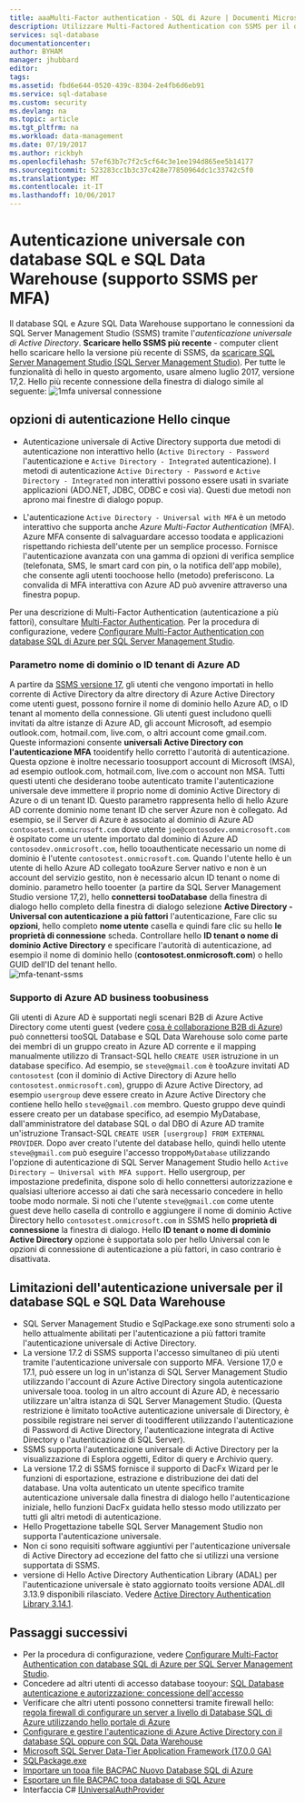 ```yaml
---
title: aaaMulti-Factor authentication - SQL di Azure | Documenti Microsoft
description: Utilizzare Multi-Factored Authentication con SSMS per il database SQL e SQL Data Warehouse.
services: sql-database
documentationcenter: 
author: BYHAM
manager: jhubbard
editor: 
tags: 
ms.assetid: fbd6e644-0520-439c-8304-2e4fb6d6eb91
ms.service: sql-database
ms.custom: security
ms.devlang: na
ms.topic: article
ms.tgt_pltfrm: na
ms.workload: data-management
ms.date: 07/19/2017
ms.author: rickbyh
ms.openlocfilehash: 57ef63b7c7f2c5cf64c3e1ee194d865ee5b14177
ms.sourcegitcommit: 523283cc1b3c37c428e77850964dc1c33742c5f0
ms.translationtype: MT
ms.contentlocale: it-IT
ms.lasthandoff: 10/06/2017
---
```

# <a name="universal-authentication-with-sql-database-and-sql-data-warehouse-ssms-support-for-mfa"></a>Autenticazione universale con database SQL e SQL Data Warehouse (supporto SSMS per MFA)
Il database SQL e Azure SQL Data Warehouse supportano le connessioni da SQL Server Management Studio (SSMS) tramite l'*autenticazione universale di Active Directory*. 
**Scaricare hello SSMS più recente** - computer client hello scaricare hello la versione più recente di SSMS, da [scaricare SQL Server Management Studio (SQL Server Management Studio)](https://msdn.microsoft.com/library/mt238290.aspx). Per tutte le funzionalità di hello in questo argomento, usare almeno luglio 2017, versione 17,2.  Hello più recente connessione della finestra di dialogo simile al seguente: ![1mfa universal connessione](./media/sql-database-ssms-mfa-auth/1mfa-universal-connect.png "casella del nome utente hello viene completata.")  

## <a name="hello-five-authentication-options"></a>opzioni di autenticazione Hello cinque  
- Autenticazione universale di Active Directory supporta due metodi di autenticazione non interattivo hello (`Active Directory - Password` l'autenticazione e `Active Directory - Integrated` autenticazione). I metodi di autenticazione `Active Directory - Password` e `Active Directory - Integrated` non interattivi possono essere usati in svariate applicazioni (ADO.NET, JDBC, ODBC e così via). Questi due metodi non aprono mai finestre di dialogo popup.

- L'autenticazione `Active Directory - Universal with MFA` è un metodo interattivo che supporta anche *Azure Multi-Factor Authentication* (MFA). Azure MFA consente di salvaguardare accesso toodata e applicazioni rispettando richiesta dell'utente per un semplice processo. Fornisce l'autenticazione avanzata con una gamma di opzioni di verifica semplice (telefonata, SMS, le smart card con pin, o la notifica dell'app mobile), che consente agli utenti toochoose hello (metodo) preferiscono. La convalida di MFA interattiva con Azure AD può avvenire attraverso una finestra popup.

Per una descrizione di Multi-Factor Authentication (autenticazione a più fattori), consultare [Multi-Factor Authentication](../multi-factor-authentication/multi-factor-authentication.md).
Per la procedura di configurazione, vedere [Configurare Multi-Factor Authentication con database SQL di Azure per SQL Server Management Studio](sql-database-ssms-mfa-authentication-configure.md).

### <a name="azure-ad-domain-name-or-tenant-id-parameter"></a>Parametro nome di dominio o ID tenant di Azure AD   

A partire da [SSMS versione 17](https://docs.microsoft.com/sql/ssms/download-sql-server-management-studio-ssms), gli utenti che vengono importati in hello corrente di Active Directory da altre directory di Azure Active Directory come utenti guest, possono fornire il nome di dominio hello Azure AD, o ID tenant al momento della connessione. Gli utenti guest includono quelli invitati da altre istanze di Azure AD, gli account Microsoft, ad esempio outlook.com, hotmail.com, live.com, o altri account come gmail.com. Queste informazioni consente **universali Active Directory con l'autenticazione MFA** tooidentify hello corretto l'autorità di autenticazione. Questa opzione è inoltre necessario toosupport account di Microsoft (MSA), ad esempio outlook.com, hotmail.com, live.com o account non MSA. Tutti questi utenti che desiderano toobe autenticato tramite l'autenticazione universale deve immettere il proprio nome di dominio Active Directory di Azure o di un tenant ID. Questo parametro rappresenta hello di hello Azure AD corrente dominio nome tenant ID che server Azure non è collegato. Ad esempio, se il Server di Azure è associato al dominio di Azure AD `contosotest.onmicrosoft.com` dove utente `joe@contosodev.onmicrosoft.com` è ospitato come un utente importato dal dominio di Azure AD `contosodev.onmicrosoft.com`, hello tooauthenticate necessario un nome di dominio è l'utente `contosotest.onmicrosoft.com`. Quando l'utente hello è un utente di hello Azure AD collegato tooAzure Server nativo e non è un account del servizio gestito, non è necessario alcun ID tenant o nome di dominio. parametro hello tooenter (a partire da SQL Server Management Studio versione 17,2), hello **connettersi tooDatabase** della finestra di dialogo hello completo della finestra di dialogo selezione **Active Directory - Universal con autenticazione a più fattori** l'autenticazione, Fare clic su **opzioni**, hello completo **nome utente** casella e quindi fare clic su hello **le proprietà di connessione** scheda. Controllare hello **ID tenant o nome di dominio Active Directory** e specificare l'autorità di autenticazione, ad esempio il nome di dominio hello (**contosotest.onmicrosoft.com**) o hello GUID dell'ID del tenant hello.  
   ![mfa-tenant-ssms](./media/sql-database-ssms-mfa-auth/mfa-tenant-ssms.png)   

### <a name="azure-ad-business-toobusiness-support"></a>Supporto di Azure AD business toobusiness   
Gli utenti di Azure AD è supportati negli scenari B2B di Azure Active Directory come utenti guest (vedere [cosa è collaborazione B2B di Azure](../active-directory/active-directory-b2b-what-is-azure-ad-b2b.md)) può connettersi tooSQL Database e SQL Data Warehouse solo come parte dei membri di un gruppo creato in Azure AD corrente e il mapping manualmente utilizzo di Transact-SQL hello `CREATE USER` istruzione in un database specifico. Ad esempio, se `steve@gmail.com` è tooAzure invitati AD `contosotest` (con il dominio di Active Directory di Azure hello `contosotest.onmicrosoft.com`), gruppo di Azure Active Directory, ad esempio `usergroup` deve essere creato in Azure Active Directory che contiene hello hello `steve@gmail.com` membro. Questo gruppo deve quindi essere creato per un database specifico, ad esempio MyDatabase, dall'amministratore del database SQL o dal DBO di Azure AD tramite un'istruzione Transact-SQL `CREATE USER [usergroup] FROM EXTERNAL PROVIDER`. Dopo aver creato l'utente del database hello, quindi hello utente `steve@gmail.com` può eseguire l'accesso troppo`MyDatabase` utilizzando l'opzione di autenticazione di SQL Server Management Studio hello `Active Directory – Universal with MFA support`. Hello usergroup, per impostazione predefinita, dispone solo di hello connettersi autorizzazione e qualsiasi ulteriore accesso ai dati che sarà necessario concedere in hello toobe modo normale. Si noti che l'utente `steve@gmail.com` come utente guest deve hello casella di controllo e aggiungere il nome di dominio Active Directory hello `contosotest.onmicrosoft.com` in SSMS hello **proprietà di connessione** la finestra di dialogo. Hello **ID tenant o nome di dominio Active Directory** opzione è supportata solo per hello Universal con le opzioni di connessione di autenticazione a più fattori, in caso contrario è disattivata.

## <a name="universal-authentication-limitations-for-sql-database-and-sql-data-warehouse"></a>Limitazioni dell'autenticazione universale per il database SQL e SQL Data Warehouse
* SQL Server Management Studio e SqlPackage.exe sono strumenti solo a hello attualmente abilitati per l'autenticazione a più fattori tramite l'autenticazione universale di Active Directory.
* La versione 17.2 di SSMS supporta l'accesso simultaneo di più utenti tramite l'autenticazione universale con supporto MFA. Versione 17,0 e 17.1, può essere un log in un'istanza di SQL Server Management Studio utilizzando l'account di Azure Active Directory singola autenticazione universale tooa. toolog in un altro account di Azure AD, è necessario utilizzare un'altra istanza di SQL Server Management Studio. (Questa restrizione è limitato tooActive autenticazione universale di Directory, è possibile registrare nei server di toodifferent utilizzando l'autenticazione di Password di Active Directory, l'autenticazione integrata di Active Directory o l'autenticazione di SQL Server).
* SSMS supporta l'autenticazione universale di Active Directory per la visualizzazione di Esplora oggetti, Editor di query e Archivio query.
* La versione 17.2 di SSMS fornisce il supporto di DacFx Wizard per le funzioni di esportazione, estrazione e distribuzione dei dati del database. Una volta autenticato un utente specifico tramite autenticazione universale dalla finestra di dialogo hello l'autenticazione iniziale, hello funzioni DacFx guidata hello stesso modo utilizzato per tutti gli altri metodi di autenticazione.
* Hello Progettazione tabelle SQL Server Management Studio non supporta l'autenticazione universale.
* Non ci sono requisiti software aggiuntivi per l'autenticazione universale di Active Directory ad eccezione del fatto che si utilizzi una versione supportata di SSMS.  
* versione di Hello Active Directory Authentication Library (ADAL) per l'autenticazione universale è stato aggiornato tooits versione ADAL.dll 3.13.9 disponibili rilasciato. Vedere [Active Directory Authentication Library 3.14.1](http://www.nuget.org/packages/Microsoft.IdentityModel.Clients.ActiveDirectory/).


## <a name="next-steps"></a>Passaggi successivi

- Per la procedura di configurazione, vedere [Configurare Multi-Factor Authentication con database SQL di Azure per SQL Server Management Studio](sql-database-ssms-mfa-authentication-configure.md).
- Concedere ad altri utenti di accesso database tooyour: [SQL Database autenticazione e autorizzazione: concessione dell'accesso](sql-database-manage-logins.md)  
- Verificare che altri utenti possono connettersi tramite firewall hello: [regola firewall di configurare un server a livello di Database SQL di Azure utilizzando hello portale di Azure](sql-database-configure-firewall-settings.md)  
- [Configurare e gestire l'autenticazione di Azure Active Directory con il database SQL oppure con SQL Data Warehouse](sql-database-aad-authentication-configure.md)  
- [Microsoft SQL Server Data-Tier Application Framework (17.0.0 GA)](https://www.microsoft.com/download/details.aspx?id=55088)  
- [SQLPackage.exe](https://msdn.microsoft.com/library/hh550080.aspx)  
- [Importare un tooa file BACPAC Nuovo Database SQL di Azure](../sql-database/sql-database-import.md)  
- [Esportare un file BACPAC tooa database di SQL Azure](../sql-database/sql-database-export.md)  
- Interfaccia C# [IUniversalAuthProvider](https://msdn.microsoft.com/library/microsoft.sqlserver.dac.iuniversalauthprovider.aspx)  
